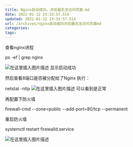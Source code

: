 ```yaml
---
title: Nginx启动成功，浏览器无法访问页面.md
date: 2022-01-12 23:33:57.514
updated: 2022-01-12 23:33:57.514
url: /archives/nginx启动成功浏览器无法访问页面md
categories: 
tags: 
---
```


﻿查看nginx进程

ps -ef | grep nginx

![在这里插入图片描述](https://img-blog.csdnimg.cn/20210304213147850.png)
显示启动成功

然后查看8端口是否被分配给了Nginx 执行：

netstat -ntlp
![在这里插入图片描述](https://img-blog.csdnimg.cn/20210304213227320.png?x-oss-process=image/watermark,type_ZmFuZ3poZW5naGVpdGk,shadow_10,text_aHR0cHM6Ly9ibG9nLmNzZG4ubmV0L3hidG50,size_16,color_FFFFFF,t_70)
可以看到是正常

再配置下防火墙

firewall-cmd --zone=public --add-port=80/tcp --permanent

重启防火墙

systemctl restart firewalld.service

![在这里插入图片描述](https://img-blog.csdnimg.cn/20210304213322937.png?x-oss-process=image/watermark,type_ZmFuZ3poZW5naGVpdGk,shadow_10,text_aHR0cHM6Ly9ibG9nLmNzZG4ubmV0L3hidG50,size_16,color_FFFFFF,t_70)